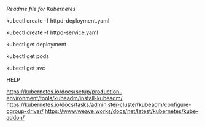 *Readme file for Kubernetes*

kubectl create -f httpd-deployment.yaml

kubectl create -f httpd-service.yaml

kubectl get deployment

kubectl get pods

kubectl get svc

HELP

https://kubernetes.io/docs/setup/production-environment/tools/kubeadm/install-kubeadm/
https://kubernetes.io/docs/tasks/administer-cluster/kubeadm/configure-cgroup-driver/
https://www.weave.works/docs/net/latest/kubernetes/kube-addon/
